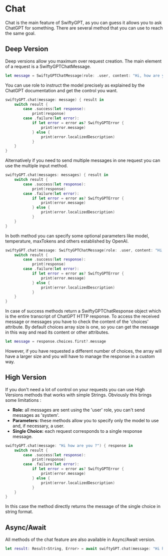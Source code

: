 # Chat

Chat is the main feature of SwiftyGPT, as you can guess it allows you to ask ChatGPT for something. There are several method that you can use to reach the same goal.

## Deep Version

Deep versions allow you maximum over request creation. The main element of a request is a SwiftyGPTChatMessage.

```swift
let message = SwiftyGPTChatMessage(role: .user, content: "Hi, how are you?")
```

You can use role to instruct the model precisely as explained by the ChatGPT documentation and get the control you want.

```swift
swiftyGPT.chat(message: message) { result in
    switch result {
        case .success(let response):
            print(response)
        case .failure(let error):
            if let error = error as? SwiftyGPTError {
                print(error.message)
            } else {
                print(error.localizedDescription)
            }
    }
}
```
Alternatively if you need to send multiple messages in one request you can use the multiple input method.

```swift
swiftyGPT.chat(messages: messages) { result in
    switch result {
        case .success(let response):
            print(response)
        case .failure(let error):
            if let error = error as? SwiftyGPTError {
                print(error.message)
            } else {
                print(error.localizedDescription)
            }
    }
}
```
In both method you can specify some optional parameters like model, temperature, maxTokens and others established by OpenAI. 

```swift
swiftyGPT.chat(message: SwiftyGPTChatMessage(role: .user, content: "Hi, how are you?"), temperature: 5, user: "Test")  { result in
    switch result {
        case .success(let response):
            print(response)
        case .failure(let error):
            if let error = error as? SwiftyGPTError {
                print(error.message)
            } else {
                print(error.localizedDescription)
            }
    }
}
```

In case of success methods return a SwiftyGPTChatResponse object which is the entire transcript of ChatGPT HTTP response.
To access the received message or messages you have to check the content of the 'choices' attribute. By default choices array size is one, so you can get the message in this way and read its content or other attributes.

```swift
let message = response.choices.first?.message
```

However, if you have requested a different number of choices, the array will have a larger size and you will have to manage the response in a custom way.


## High Version

If you don't need a lot of control on your requests you can use High Versions methods that works with simple Strings. Obviously this brings some limitations :

- **Role:** all messages are sent using the 'user' role, you can't send messages as 'system'.
- **Parameters:** these methods allow you to specify only the model to use and, if necessary, a user.
- **Single Choice:** each request corresponds to a single response message.

```swift
swiftyGPT.chat(message: "Hi how are you ?") { response in
    switch result {
        case .success(let response):
            print(response)
        case .failure(let error):
            if let error = error as? SwiftyGPTError {
                print(error.message)
            } else {
                print(error.localizedDescription)
            }
    }    
}
```
In this case the method directly returns the message of the single choice in string format.

## Async/Await

All methods of the chat feature are also available in Async/Await version.

```swift
let result: Result<String, Error> = await swiftyGPT.chat(message: "Hi how are you ?")
```
